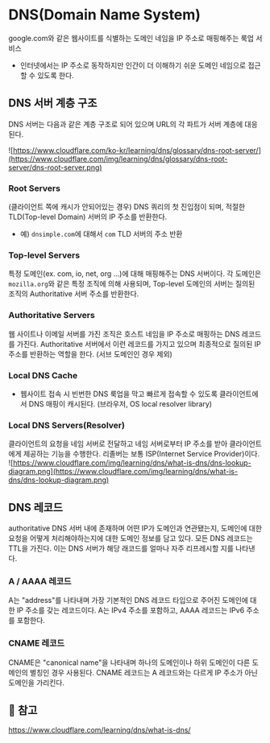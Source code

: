 # DNS(Domain Name System)

google.com와 같은 웹사이트를 식별하는 도메인 네임을 IP 주소로 매핑해주는 룩업 서비스
- 인터넷에서는 IP 주소로 동작하지만 인간이 더 이해하기 쉬운 도메인 네임으로 접근할 수 있도록 한다.

## DNS 서버 계층 구조
DNS 서버는 다음과 같은 계층 구조로 되어 있으며 URL의 각 파트가 서버 계층에 대응된다.

![https://www.cloudflare.com/ko-kr/learning/dns/glossary/dns-root-server/](https://www.cloudflare.com/img/learning/dns/glossary/dns-root-server/dns-root-server.png)

### Root Servers
(클라이언트 쪽에 캐시가 안되어있는 경우) DNS 쿼리의 첫 진입점이 되며, 적절한 TLD(Top-level Domain) 서버의 IP 주소를 반환한다.
- 예) `dnsimple.com`에 대해서 `com` TLD 서버의 주소 반환

### Top-level Servers
특정 도메인(ex. com, io, net, org ...)에 대해 매핑해주는 DNS 서버이다. 각 도메인은 `mozilla.org`와 같은 특정 조직에 의해 사용되며, Top-level 도메인의 서버는 질의된 조직의 Authoritative 서버 주소를 반환한다.

### Authoritative Servers
웹 사이트나 이메일 서버를 가진 조직은 호스트 네임을 IP 주소로 매핑하는 DNS 레코드를 가진다. Authoritative 서버에서 이런 레코드를 가지고 있으며 최종적으로 질의된 IP 주소를 반환하는 역할을 한다. (서브 도메인인 경우 제외)

### Local DNS Cache
- 웹사이트 접속 시 빈번한 DNS 룩업을 막고 빠르게 접속할 수 있도록 클라이언트에서 DNS 매핑이 캐시된다. (브라우저, OS local resolver library)

### Local DNS Servers(Resolver)
클라이언트의 요청을 네임 서버로 전달하고 네임 서버로부터 IP 주소를 받아 클라이언트에게 제공하는 기능을 수행한다. 리졸버는 보통 ISP(Internet Service Provider)이다.
![https://www.cloudflare.com/img/learning/dns/what-is-dns/dns-lookup-diagram.png](https://www.cloudflare.com/img/learning/dns/what-is-dns/dns-lookup-diagram.png)

## DNS 레코드
authoritative DNS 서버 내에 존재하며 어떤 IP가 도메인과 연관됐는지, 도메인에 대한 요청을 어떻게 처리해야하는지에 대한 도메인 정보를 담고 있다. 모든 DNS 레코드는 TTL을 가진다. 이는 DNS 서버가 해당 래코드를 얼마나 자주 리프레시할 지를 나타낸다.

### A / AAAA 레코드
A는 "address"를 나타내며 가장 기본적인 DNS 레코드 타입으로 주어진 도메인에 대한 IP 주소를 갖는 레코드이다.
A는 IPv4 주소를 포함하고, AAAA 레코드는 IPv6 주소를 포함한다.

### CNAME 레코드
CNAME은 "canonical name"을 나타내며 하나의 도메인이나 하위 도메인이 다른 도메인의 별칭인 경우 사용된다. CNAME 레코드는 A 레코드와는 다르게 IP 주소가 아닌 도메인을 가리킨다.


## 🔗 참고
https://www.cloudflare.com/learning/dns/what-is-dns/
